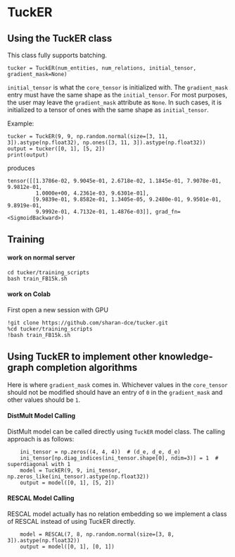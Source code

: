 # TuckER

## Using the TuckER class

This class fully supports batching.
```python3
tucker = TuckER(num_entities, num_relations, initial_tensor, gradient_mask=None)
```

```initial_tensor``` is what the ```core_tensor``` is initialized with.
The ```gradient_mask``` entry must have the same shape as the ```initial_tensor```.
For most purposes, the user may leave the ```gradient_mask``` attribute as ```None```.
In such cases, it is initialized to a tensor of ones with the same shape as ```initial_tensor```.

Example:

```python3
tucker = TuckER(9, 9, np.random.normal(size=[3, 11, 3]).astype(np.float32), np.ones([3, 11, 3]).astype(np.float32))
output = tucker([0, 1], [5, 2])
print(output)
```

produces

```
tensor([[1.3786e-02, 9.9045e-01, 2.6718e-02, 1.1845e-01, 7.9078e-01, 9.9812e-01,
         1.0000e+00, 4.2361e-03, 9.6301e-01],
        [9.9839e-01, 9.8582e-01, 1.3405e-05, 9.2480e-01, 9.9501e-01, 9.8919e-01,
         9.9992e-01, 4.7132e-01, 1.4876e-03]], grad_fn=<SigmoidBackward>)
```

## Training

#### work on normal server
```
cd tucker/training_scripts
bash train_FB15k.sh
```

#### work on Colab
First open a new session with GPU

```
!git clone https://github.com/sharan-dce/tucker.git
%cd tucker/training_scripts
!bash train_FB15k.sh
```

## Using TuckER to implement other knowledge-graph completion algorithms

Here is where ```gradient_mask``` comes in.
Whichever values in the ```core_tensor``` should not be modified should have an entry of ```0```
in the ```gradient_mask``` and other values should be ```1```.


#### DistMult Model Calling
DistMult model can be called directly using `TuckER` model class. The calling approach 
is as follows:
```python3
    ini_tensor = np.zeros((4, 4, 4))  # (d_e, d_e, d_e)
    ini_tensor[np.diag_indices(ini_tensor.shape[0], ndim=3)] = 1  # superdiagonal with 1
    model = TuckER(9, 9, ini_tensor, np.zeros_like(ini_tensor).astype(np.float32))
    output = model([0, 1], [5, 2])
```

#### RESCAL Model Calling
RESCAL model actually has no relation embedding so we implement a class of RESCAL instead of
using TuckER directly.
```python3
    model = RESCAL(7, 8, np.random.normal(size=[3, 8, 3]).astype(np.float32))
    output = model([0, 1], [0, 1])
```